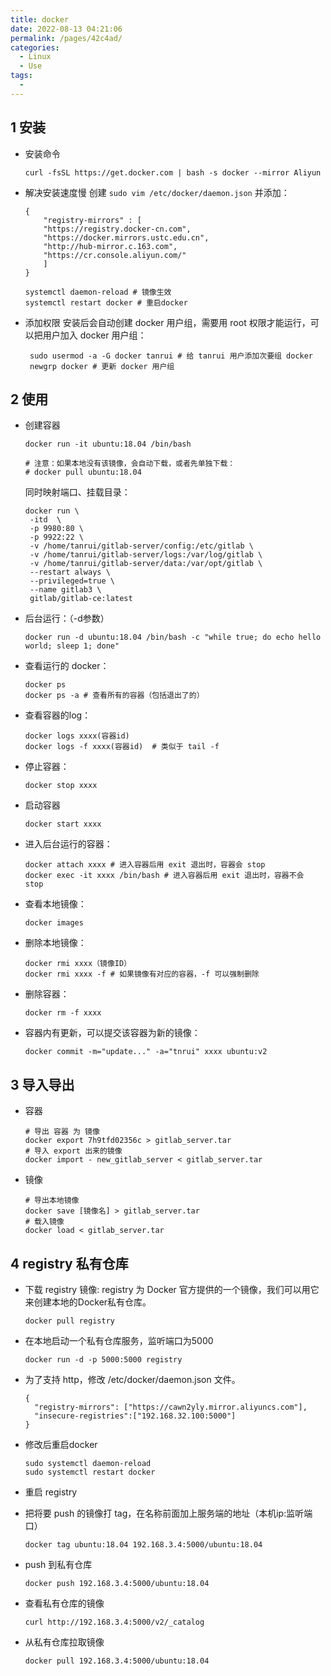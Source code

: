 ```yaml
---
title: docker
date: 2022-08-13 04:21:06
permalink: /pages/42c4ad/
categories: 
  - Linux
  - Use
tags: 
  - 
---
```


## 1 安装
- 安装命令
  ```shell
  curl -fsSL https://get.docker.com | bash -s docker --mirror Aliyun
  ```
- 解决安装速度慢
  创建 `sudo vim /etc/docker/daemon.json` 并添加：
	```shell
	{
	    "registry-mirrors" : [
    	"https://registry.docker-cn.com",
    	"https://docker.mirrors.ustc.edu.cn",
    	"http://hub-mirror.c.163.com",
    	"https://cr.console.aliyun.com/"
  		]
	}
	```
	```shell
	systemctl daemon-reload # 镜像生效
	systemctl restart docker # 重启docker
    ```
- 添加权限
  安装后会自动创建 docker 用户组，需要用 root 权限才能运行，可以把用户加入 docker 用户组：
  ```shell
   sudo usermod -a -G docker tanrui # 给 tanrui 用户添加次要组 docker
   newgrp docker # 更新 docker 用户组
  ```

## 2 使用
- 创建容器
  ```shell
  docker run -it ubuntu:18.04 /bin/bash
  
  # 注意：如果本地没有该镜像，会自动下载，或者先单独下载：
  # docker pull ubuntu:18.04
  ```
  同时映射端口、挂载目录：
  ```shell
  docker run \
   -itd  \
   -p 9980:80 \
   -p 9922:22 \
   -v /home/tanrui/gitlab-server/config:/etc/gitlab \
   -v /home/tanrui/gitlab-server/logs:/var/log/gitlab \
   -v /home/tanrui/gitlab-server/data:/var/opt/gitlab \
   --restart always \
   --privileged=true \
   --name gitlab3 \
   gitlab/gitlab-ce:latest
  ```

- 后台运行：（-d参数）
  ```shell
  docker run -d ubuntu:18.04 /bin/bash -c "while true; do echo hello world; sleep 1; done"
  ```
  
- 查看运行的 docker：
  ```shell
  docker ps 
  docker ps -a # 查看所有的容器（包括退出了的）
  ```

- 查看容器的log：
  ```shell
  docker logs xxxx(容器id)
  docker logs -f xxxx(容器id)  # 类似于 tail -f
  ```

- 停止容器：
  ```shell
  docker stop xxxx
  ```

- 启动容器
  ```shell
  docker start xxxx
  ```

- 进入后台运行的容器：
  ```shell
  docker attach xxxx # 进入容器后用 exit 退出时，容器会 stop
  docker exec -it xxxx /bin/bash # 进入容器后用 exit 退出时，容器不会 stop
  ```

  
- 查看本地镜像：
  ```shell
  docker images
  ```
  
- 删除本地镜像：
  ```shell
  docker rmi xxxx（镜像ID）
  docker rmi xxxx -f # 如果镜像有对应的容器，-f 可以强制删除
  ```
  
- 删除容器：
  ```shell
  docker rm -f xxxx
  ```

- 容器内有更新，可以提交该容器为新的镜像：
  ```shell
  docker commit -m="update..." -a="tnrui" xxxx ubuntu:v2
  ```

## 3 导入导出
- 容器
  ```shell
  # 导出 容器 为 镜像
  docker export 7h9tfd02356c > gitlab_server.tar
  # 导入 export 出来的镜像
  docker import - new_gitlab_server < gitlab_server.tar
  ```
- 镜像
  ```shell
  # 导出本地镜像
  docker save [镜像名] > gitlab_server.tar
  # 载入镜像
  docker load < gitlab_server.tar
  ```

## 4 registry 私有仓库

- 下载 registry 镜像:
  registry 为 Docker 官方提供的一个镜像，我们可以用它来创建本地的Docker私有仓库。
  ```shell
  docker pull registry
  ```

- 在本地启动一个私有仓库服务，监听端口为5000
  ```shell
  docker run -d -p 5000:5000 registry
  ```

- 为了支持 http，修改 /etc/docker/daemon.json 文件。
  ```shell
  {
    "registry-mirrors": ["https://cawn2yly.mirror.aliyuncs.com"],
    "insecure-registries":["192.168.32.100:5000"]
  }
  ```

- 修改后重启docker
  ```shell
  sudo systemctl daemon-reload
  sudo systemctl restart docker
  ```

- 重启 registry

- 把将要 push 的镜像打 tag，在名称前面加上服务端的地址（本机ip:监听端口）
  ```shell
  docker tag ubuntu:18.04 192.168.3.4:5000/ubuntu:18.04
  ```

- push 到私有仓库
  ```shell
  docker push 192.168.3.4:5000/ubuntu:18.04
  ```

- 查看私有仓库的镜像
  ```shell
  curl http://192.168.3.4:5000/v2/_catalog
  ```

- 从私有仓库拉取镜像
  ```shell
  docker pull 192.168.3.4:5000/ubuntu:18.04
  ```







